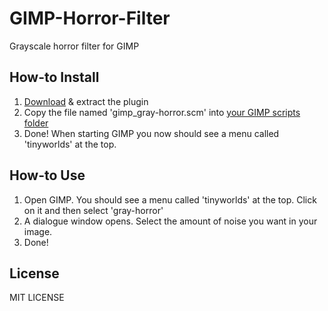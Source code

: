 # GIMP-Horror-Filter
Grayscale horror filter for GIMP

 
## How-to Install
1. [Download](https://github.com/tinyworlds/GIMP-Horror-Filter/zipball/master) & extract the plugin
3. Copy the file named 'gimp_gray-horror.scm' into [your GIMP scripts folder](http://docs.gimp.org/en/install-script-fu.html)
4. Done! When starting GIMP you now should see a menu called 'tinyworlds' at the top.

## How-to Use
1. Open GIMP. You should see a menu called 'tinyworlds' at the top. Click on it and then select 'gray-horror'
2. A dialogue window opens. Select the amount of noise you want in your image.
3. Done!

## License
MIT LICENSE
